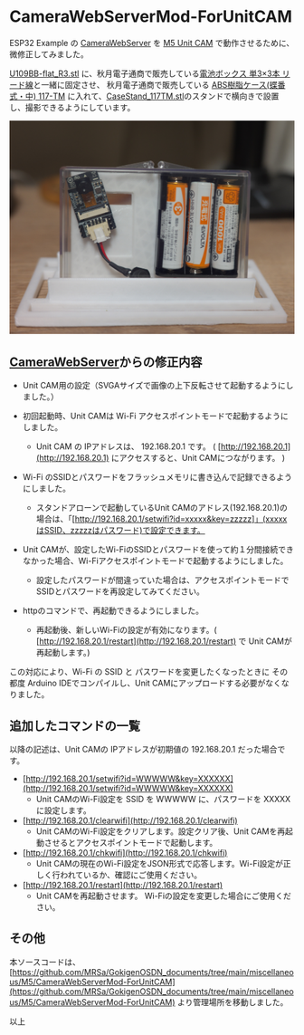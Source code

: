# CameraWebServerMod-ForUnitCAM

ESP32 Example の [CameraWebServer](https://github.com/espressif/arduino-esp32/tree/master/libraries/ESP32/examples/Camera/CameraWebServer) を [M5 Unit CAM](https://docs.m5stack.com/en/unit/unit_cam) で動作させるために、微修正してみました。

[U109BB-flat_R3.stl](https://github.com/MRSa/GokigenOSDN_documents/blob/main/images/STL/U109BB-flat_R3.stl "Unit CAM用ベースボード") に、秋月電子通商で販売している[電池ボックス 単3×3本 リード線](https://akizukidenshi.com/catalog/g/g102667/)と一緒に固定させ、 秋月電子通商で販売している [ABS樹脂ケース(蝶番式・中) 117-TM](https://akizukidenshi.com/catalog/g/g107401/) に入れて、[CaseStand_117TM.stl](https://github.com/MRSa/GokigenOSDN_documents/blob/main/images/STL/CaseStand_117TM.stl)のスタンドで横向きで設置し、撮影できるようにしています。

![Unit CAM in 117-TM](https://github.com/MRSa/GokigenOSDN_documents/blob/main/images/attachments/UnitCAM2.jpg?raw=true)

## [CameraWebServer](https://github.com/espressif/arduino-esp32/tree/master/libraries/ESP32/examples/Camera/CameraWebServer)からの修正内容

* Unit CAM用の設定（SVGAサイズで画像の上下反転させて起動するようにしました。）

* 初回起動時、Unit CAMは Wi-Fi アクセスポイントモードで起動するようにしました。
  * Unit CAM の IPアドレスは、 192.168.20.1 です。 ( [http://192.168.20.1](http://192.168.20.1) にアクセスすると、Unit CAMにつながります。 )
* Wi-Fi のSSIDとパスワードをフラッシュメモリに書き込んで記録できるようにしました。
  * スタンドアローンで起動しているUnit CAMのアドレス(192.168.20.1)の場合は、「[http://192.168.20.1/setwifi?id=xxxxx&key=zzzzz]」(xxxxxはSSID、zzzzzはパスワード)で設定できます。
* Unit CAMが、設定したWi-FiのSSIDとパスワードを使って約１分間接続できなかった場合、Wi-Fiアクセスポイントモードで起動するようにしました。
  * 設定したパスワードが間違っていた場合は、アクセスポイントモードでSSIDとパスワードを再設定してみてください。
* httpのコマンドで、再起動できるようにしました。
  * 再起動後、新しいWi-Fiの設定が有効になります。( [http://192.168.20.1/restart](http://192.168.20.1/restart) で Unit CAMが再起動します。)

この対応により、Wi-Fi の SSID と パスワードを変更したくなったときに その都度 Arduino IDEでコンパイルし、Unit CAMにアップロードする必要がなくなりました。

## 追加したコマンドの一覧

以降の記述は、Unit CAMの IPアドレスが初期値の 192.168.20.1 だった場合です。

* [http://192.168.20.1/setwifi?id=WWWWW&key=XXXXXX](http://192.168.20.1/setwifi?id=WWWWW&key=XXXXXX)
  * Unit CAMのWi-Fi設定を SSID を WWWWW に、パスワードを XXXXX に設定します。
* [http://192.168.20.1/clearwifi](http://192.168.20.1/clearwifi)
  * Unit CAMのWi-Fi設定をクリアします。設定クリア後、Unit CAMを再起動させるとアクセスポイントモードで起動します。
* [http://192.168.20.1/chkwifi](http://192.168.20.1/chkwifi)
  * Unit CAMの現在のWi-Fi設定をJSON形式で応答します。Wi-Fi設定が正しく行われているか、確認にご使用ください。
* [http://192.168.20.1/restart](http://192.168.20.1/restart)
  * Unit CAMを再起動させます。 Wi-Fiの設定を変更した場合にご使用ください。

## その他

本ソースコードは、 [https://github.com/MRSa/GokigenOSDN_documents/tree/main/miscellaneous/M5/CameraWebServerMod-ForUnitCAM](https://github.com/MRSa/GokigenOSDN_documents/tree/main/miscellaneous/M5/CameraWebServerMod-ForUnitCAM) より管理場所を移動しました。

以上
